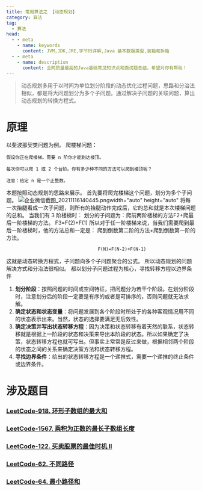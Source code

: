 ```yaml
---
title: 常用算法之 【动态规划】
category: 算法
tag:
  - 算法
head:
  - - meta
    - name: keywords
      content: JVM,JDK,JRE,字节码详解,Java 基本数据类型,装箱和拆箱
  - - meta
    - name: description
      content: 全网质量最高的Java基础常见知识点和面试题总结，希望对你有帮助！
---
```

> 动态规划多用于以时间为单位划分阶段的动态优化过程问题，思路和分治法相似，都是将大问题划分为多个子问题。通过解决子问题的关联问题，算出动态规划的转换方程式。
# 原理
以斐波那契类问题为例。
爬楼梯问题：
```
假设你正在爬楼梯。需要 n 阶你才能到达楼顶。

每次你可以爬 1 或 2 个台阶。你有多少种不同的方法可以爬到楼顶呢？

注意：给定 n 是一个正整数。
```
本题按照动态规划的思路来展示。
首先要将爬完楼梯这个问题，划分为多个子问题。
![企业微信截图_20211116140445.png](https://www.leyuna.xyz/image/2021-11-16/企业微信截图_20211116140445.png)width="auto" height="auto"
将每一次抬腿看成一次子问题，则所有的抬腿动作完成后，它的总和就是本次楼梯问题的总和。
当我们有 3 阶楼梯时：
划分的子问题为：爬前两阶楼梯的方法F2+爬最后一阶楼梯的方法。
F3=F(2)+F(1)
所以对于任一阶楼梯来说，当我们需要爬到最后一阶楼梯时，他的方法总和一定是：
爬到倒数第二阶的方法+爬到倒数第一阶的方法。
```
                                  F(N)=F(N-2)+F(N-1)
```
这就是动态转换方程式，子问题向多个子问题聚合的公式。
所以动态规划的问题解决方式和分治法很相似。
都以划分子问题过程为核心，寻找转移方程以边界条件

1. **划分阶段**：按照问题的时间或空间特征，把问题分为若干个阶段。在划分阶段时，注意划分后的阶段一定要是有序的或者是可排序的，否则问题就无法求解。
2. **确定状态和状态变量**：将问题发展到各个阶段时所处于的各种客观情况用不同的状态表示出来。当然，状态的选择要满足无后效性。
3. **确定决策并写出状态转移方程**：因为决策和状态转移有着天然的联系，状态转移就是根据上一阶段的状态和决策来导出本阶段的状态。所以如果确定了决策，状态转移方程也就可写出。但事实上常常是反过来做，根据相邻两个阶段的状态之间的关系来确定决策方法和状态转移方程。
4. **寻找边界条件**：给出的状态转移方程是一个递推式，需要一个递推的终止条件或边界条件。

# 涉及题目
### [LeetCode-918. 环形子数组的最大和](https://leyuna.xyz/#/blog?blogId=68)
### [LeetCode-1567. 乘积为正数的最长子数组长度](https://leyuna.xyz/#/blog?blogId=70)
### [LeetCode-122. 买卖股票的最佳时机 II](https://leyuna.xyz/#/blog?blogId=71)
### [LeetCode-62. 不同路径](https://leyuna.xyz/#/blog?blogId=73)
### [LeetCode-64. 最小路径和](https://leyuna.xyz/#/blog?blogId=74)
